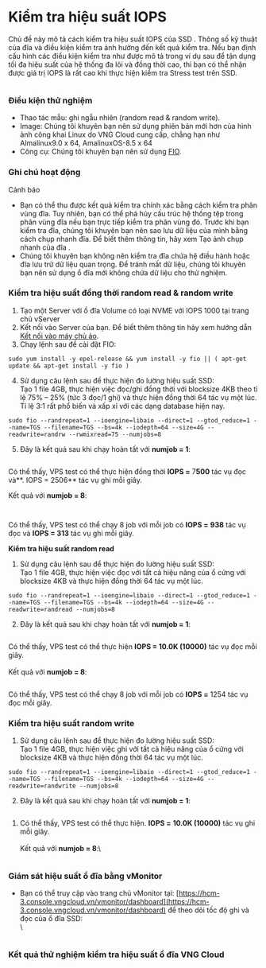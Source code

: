 # Kiểm tra hiệu suất IOPS

Chủ đề này mô tả cách kiểm tra hiệu suất IOPS của SSD . Thông số kỹ thuật của đĩa và điều kiện kiểm tra ảnh hưởng đến kết quả kiểm tra. Nếu bạn định cấu hình các điều kiện kiểm tra như được mô tả trong ví dụ sau để tận dụng tối đa hiệu suất của hệ thống đa lõi và đồng thời cao, thì bạn có thể nhận được giá trị IOPS là rất cao khi thực hiện kiểm tra Stress test trên SSD.

<figure><img src="https://docs.vngcloud.vn/download/attachments/63766877/image2023-8-10_15-38-26.png?version=1&#x26;modificationDate=1691656708000&#x26;api=v2" alt=""><figcaption></figcaption></figure>

### **Điều kiện thử nghiệm** <a href="#kiemtrahieusuatiops-dieukienthunghiem" id="kiemtrahieusuatiops-dieukienthunghiem"></a>

* Thao tác mẫu: ghi ngẫu nhiên (random read & random write).
* Image: Chúng tôi khuyên bạn nên sử dụng phiên bản mới hơn của hình ảnh công khai Linux do VNG Cloud cung cấp, chẳng hạn như Almalinux9.0 x 64, AmalinuxOS-8.5 x 64
* Công cụ: Chúng tôi khuyên bạn nên sử dụng [FIO](https://linux.die.net/man/1/fio?spm=a2c63.p38356.0.0.5dd851c3Me9qMH).

### **Ghi chú hoạt động** <a href="#kiemtrahieusuatiops-ghichuhoatdong" id="kiemtrahieusuatiops-ghichuhoatdong"></a>

Cảnh báo

* Bạn có thể thu được kết quả kiểm tra chính xác bằng cách kiểm tra phân vùng đĩa. Tuy nhiên, bạn có thể phá hủy cấu trúc hệ thống tệp trong phân vùng đĩa nếu bạn trực tiếp kiểm tra phân vùng đó. Trước khi bạn kiểm tra đĩa, chúng tôi khuyên bạn nên sao lưu dữ liệu của mình bằng cách chụp nhanh đĩa. Để biết thêm thông tin, hãy xem Tạo ảnh chụp nhanh của đĩa .
* Chúng tôi khuyên bạn không nên kiểm tra đĩa chứa hệ điều hành hoặc đĩa lưu trữ dữ liệu quan trọng. Để tránh mất dữ liệu, chúng tôi khuyên bạn nên sử dụng ổ đĩa mới không chứa dữ liệu cho thử nghiệm.

### **Kiểm tra hiệu suất đồng thời random read & random write** <a href="#kiemtrahieusuatiops-kiemtrahieusuatdongthoirandomread-and-randomwrite" id="kiemtrahieusuatiops-kiemtrahieusuatdongthoirandomread-and-randomwrite"></a>

1. Tạo một Server với ổ đĩa Volume có loại NVME với IOPS 1000 tại trang chủ vServer
2. Kết nối vào Server của bạn. Để biết thêm thông tin hãy xem hướng dẫn [Kết nối vào máy chủ ảo](../server/ket-noi-vao-may-chu-ao/).
3. Chạy lệnh sau để cài đặt FIO:

```
sudo yum install -y epel-release && yum install -y fio || ( apt-get update && apt-get install -y fio )
```

4. Sử dụng câu lệnh sau để thực hiện đo lường hiệu suất SSD:\
   Tạo 1 file 4GB, thực hiện việc đọc/ghi đồng thời với blocksize 4KB theo tỉ lệ 75% – 25% (tức 3 đọc/1 ghi) và thực hiện đồng thời 64 tác vụ một lúc. Tỉ lệ 3:1 rất phổ biến và xấp xỉ với các dạng database hiện nay.

```
sudo fio --randrepeat=1 --ioengine=libaio --direct=1 --gtod_reduce=1 --name=TGS --filename=TGS --bs=4k --iodepth=64 --size=4G --readwrite=randrw --rwmixread=75 --numjobs=8
```

5. Đây là kết quả sau khi chạy hoàn tất với **numjob = 1**:

<figure><img src="https://docs.vngcloud.vn/download/attachments/63766877/image2023-8-23_14-31-37.png?version=1&#x26;modificationDate=1692775898000&#x26;api=v2" alt=""><figcaption></figcaption></figure>

Có thể thấy, VPS test có thể thực hiện đồng thời **IOPS =** 7**500** tác vụ đọc và**. IOPS = 2506** tác vụ ghi mỗi giây.

Kết quả với **numjob = 8**:

<figure><img src="https://docs.vngcloud.vn/download/attachments/63766877/image2023-8-23_16-22-5.png?version=1&#x26;modificationDate=1692782525000&#x26;api=v2" alt=""><figcaption></figcaption></figure>

<figure><img src="https://docs.vngcloud.vn/download/attachments/63766877/image2023-8-23_16-22-25.png?version=1&#x26;modificationDate=1692782546000&#x26;api=v2" alt=""><figcaption></figcaption></figure>

Có thể thấy, VPS test có thể chạy 8 job với  mỗi job có **IOPS =** **938** tác vụ đọc và **IOPS = 313** tác vụ ghi mỗi giây.

**Kiểm tra hiệu suất random read**

1. Sử dụng câu lệnh sau để thực hiện đo lường hiệu suất SSD:\
   Tạo 1 file 4GB, thực hiện việc đọc với tất cả hiệu năng của ổ cứng với blocksize 4KB và thực hiện đồng thời 64 tác vụ một lúc.&#x20;

```
sudo fio --randrepeat=1 --ioengine=libaio --direct=1 --gtod_reduce=1 --name=TGS --filename=TGS --bs=4k --iodepth=64 --size=4G --readwrite=randread --numjobs=8
```

2. Đây là kết quả sau khi chạy hoàn tất với **numjob = 1**:

<figure><img src="https://docs.vngcloud.vn/download/attachments/63766877/image2023-8-23_16-30-23.png?version=1&#x26;modificationDate=1692783024000&#x26;api=v2" alt=""><figcaption></figcaption></figure>

Có thể thấy, VPS test có thể thực hiện **IOPS = 10.0K (10000)** tác vụ đọc mỗi giây.\
\
Kết quả với **numjob = 8**:

<figure><img src="https://docs.vngcloud.vn/download/attachments/63766877/image2023-8-29_13-32-25.png?version=1&#x26;modificationDate=1693290746000&#x26;api=v2" alt=""><figcaption></figcaption></figure>

Có thể thấy, VPS test có thể chạy 8 job với  mỗi job có **IOPS =** 1254 tác vụ đọc mỗi giây.

### **Kiểm tra hiệu suất random write** <a href="#kiemtrahieusuatiops-kiemtrahieusuatrandomwrite" id="kiemtrahieusuatiops-kiemtrahieusuatrandomwrite"></a>

1. Sử dụng câu lệnh sau để thực hiện đo lường hiệu suất SSD:\
   Tạo 1 file 4GB, thực hiện việc ghi với tất cả hiệu năng của ổ cứng với blocksize 4KB và thực hiện đồng thời 64 tác vụ một lúc.&#x20;

```
sudo fio --randrepeat=1 --ioengine=libaio --direct=1 --gtod_reduce=1 --name=TGS --filename=TGS --bs=4k --iodepth=64 --size=4G --readwrite=randwrite --numjobs=8
```

2. Đây là kết quả sau khi chạy hoàn tất với **numjob = 1**:

<figure><img src="https://docs.vngcloud.vn/download/attachments/63766877/image2023-8-23_16-34-58.png?version=1&#x26;modificationDate=1692783299000&#x26;api=v2" alt=""><figcaption></figcaption></figure>

1.  Có thể thấy, VPS test có thể thực hiện. **IOPS =** **10.0K (10000)** tác vụ ghi mỗi giây.\
    \
    Kết quả với **numjob = 8**:\


    <figure><img src="https://docs.vngcloud.vn/download/attachments/63766877/image2023-8-30_14-53-48.png?version=1&#x26;modificationDate=1693382029000&#x26;api=v2" alt=""><figcaption></figcaption></figure>

### **Giám sát hiệu suất ổ đĩa bằng vMonitor** <a href="#kiemtrahieusuatiops-giamsathieusuatodiabangvmonitor" id="kiemtrahieusuatiops-giamsathieusuatodiabangvmonitor"></a>

*   Bạn có thể truy cập vào trang chủ vMonitor tại: [https://hcm-3.console.vngcloud.vn/vmonitor/dashboard](https://hcm-3.console.vngcloud.vn/vmonitor/dashboard) để theo dõi tốc độ ghi và đọc của ổ đĩa SSD:\
    \


    <figure><img src="https://docs.vngcloud.vn/download/attachments/63766877/image2023-8-14_15-19-19.png?version=1&#x26;modificationDate=1692001160000&#x26;api=v2" alt=""><figcaption></figcaption></figure>

### **Kết quả thử nghiệm kiểm tra hiệu suất ổ đĩa VNG Cloud** <a href="#kiemtrahieusuatiops-ketquathunghiemkiemtrahieusuatodiavngcloud" id="kiemtrahieusuatiops-ketquathunghiemkiemtrahieusuatodiavngcloud"></a>

<figure><img src="https://docs.vngcloud.vn/download/attachments/63766877/image2023-8-29_9-54-22.png?version=1&#x26;modificationDate=1693277663000&#x26;api=v2" alt=""><figcaption></figcaption></figure>


